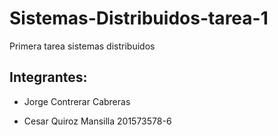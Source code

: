 # Sistemas-Distribuidos-tarea-1
Primera tarea sistemas distribuidos

## Integrantes:

+ Jorge Contrerar Cabreras 

+ Cesar Quiroz Mansilla 201573578-6
